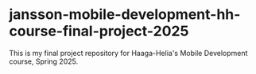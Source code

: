 # jansson-mobile-development-hh-course-final-project-2025
This is my final project repository for Haaga-Helia's Mobile Development course, Spring 2025.

